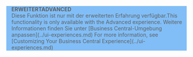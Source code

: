 <blockquote STYLE="background: #81BEF7;border-left:None"><span data-ttu-id="4ec63-101"><b>ERWEITERT</b></span><span class="sxs-lookup"><span data-stu-id="4ec63-101"><b>ADVANCED</b></span></span><br /><span data-ttu-id="4ec63-102">Diese Funktion ist nur mit der erweiterten Erfahrung verfügbar.</span><span class="sxs-lookup"><span data-stu-id="4ec63-102">This functionality is only available with the Advanced experience.</span></span> <span data-ttu-id="4ec63-103">Weitere Informationen finden Sie unter [Business Central-Umgebung anpassen](../ui-experiences.md) </span><span class="sxs-lookup"><span data-stu-id="4ec63-103">For more information, see [Customizing Your Business Central Experience](../ui-experiences.md) </span></span></blockquote>
